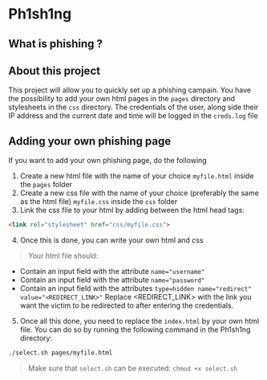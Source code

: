 # Ph1sh1ng

## What is phishing ?

## About this project

This project will allow you to quickly set up a phishing campain.
You have the possibility to add your own html pages in the `pages` directory and stylesheets in the `css` directory.
The credentials of the user, along side their IP address and the current date and time will be logged in the `creds.log` file

## Adding your own phishing page

If you want to add your own phishing page, do the following

1. Create a new html file with the name of your choice `myfile.html` inside the `pages` folder
2. Create a new css file with the name of your choice (preferably the same as the html file) `myfile.css` inside the `css` folder
3. Link the css file to your html by adding between the html head tags:
``` html
<link rel="stylesheet" href="css/myfile.css">
```
4. Once this is done, you can write your own html and css
> Your html file should:
- Contain an input field with the attribute `name="username"`
- Contain an input field with the attribute `name="password"`
- Contain an input field with the attributes `type=hidden name="redirect" value="<REDIRECT_LINK>"`
Replace <REDIRECT_LINK> with the link you want the victim to be redirected to after entering the credentials.
5. Once all this done, you need to replace the `index.html` by your own html file. You can do so by running the following command in the Ph1sh1ng directory:
``` bash
./select.sh pages/myfile.html
```
> Make sure that `select.sh` can be executed: `chmod +x select.sh`